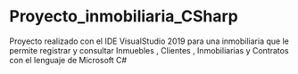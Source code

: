# Proyecto_inmobiliaria_CSharp
Proyecto realizado con el IDE VisualStudio 2019 para una inmobiliaria que le permite registrar y consultar Inmuebles , Clientes , Inmobiliarias y Contratos con el lenguaje de Microsoft C#
